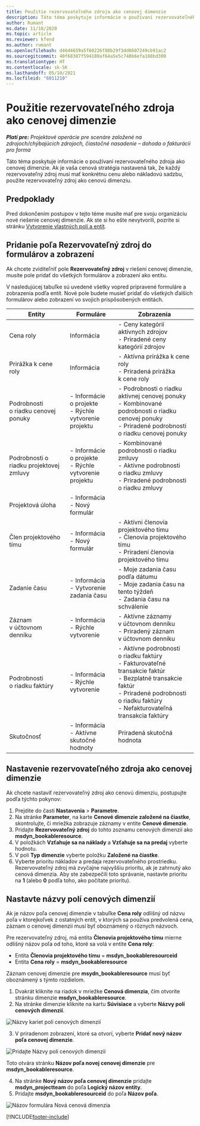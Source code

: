 ```yaml
---
title: Použitie rezervovateľného zdroja ako cenovej dimenzie
description: Táto téma poskytuje informácie o používaní rezervovateľného zdroja ako cenovej dimenzie.
author: Rumant
ms.date: 11/18/2020
ms.topic: article
ms.reviewer: kfend
ms.author: rumant
ms.openlocfilehash: d46d4659a5f60226f80b29f3dd8607249cb91ac2
ms.sourcegitcommit: 40f68387f594180af64a5e5c748b6efa188bd300
ms.translationtype: HT
ms.contentlocale: sk-SK
ms.lasthandoff: 05/10/2021
ms.locfileid: "6011210"
---
```

# <a name="use-a-bookable-resource-as-a-pricing-dimension"></a>Použitie rezervovateľného zdroja ako cenovej dimenzie

 _**Platí pre:** Projektové operácie pre scenáre založené na zdrojoch/chýbajúcich zdrojoch, čiastočné nasadenie – dohoda o fakturácii pro forma_ 

Táto téma poskytuje informácie o používaní rezervovateľného zdroja ako cenovej dimenzie. Ak je vaša cenová stratégia nastavená tak, že každý rezervovateľný zdroj musí mať konkrétnu cenu alebo nákladovú sadzbu, použite rezervovateľný zdroj ako cenovú dimenziu.

## <a name="prerequisites"></a>Predpoklady
Pred dokončením postupov v tejto téme musíte mať pre svoju organizáciu nové riešenie cenovej dimenzie. Ak ste si ho ešte nevytvorili, pozrite si stránku [Vytvorenie vlastných polí a entít](../pricing-costing/create-custom-fields-entities-pricing-dimensions.md).

## <a name="add-the-bookable-resource-field-to-forms-and-views"></a>Pridanie poľa Rezervovateľný zdroj do formulárov a zobrazení
Ak chcete zviditeľniť pole **Rezervovateľný zdroj** v riešení cenovej dimenzie, musíte pole pridať do všetkých formulárov a zobrazení ako entitu.

V nasledujúcej tabuľke sú uvedené všetky vopred pripravené formuláre a zobrazenia podľa entít. Nové pole budete musieť pridať do všetkých ďalších formulárov alebo zobrazení vo svojich prispôsobených entitách.

|   Entity        | Formuláre   |Zobrazenia        |
| ------------------------------|---------------------------------|----------------------------------|
|  Cena roly| Informácia | - Ceny kategórií aktívnych zdrojov<br> - Priradené ceny kategórií zdrojov |
|  Prirážka k cene roly| Informácia| - Aktívna prirážka k cene roly<br>- Priradená prirážka k cene roly |
|  Podrobnosti o riadku cenovej ponuky| - Informácie o projekte<br>- Rýchle vytvorenie projektu| - Podrobnosti o riadku aktívnej cenovej ponuky<br>- Kombinované podrobnosti o riadku cenovej ponuky<br>- Priradené podrobnosti o riadku cenovej ponuky |
|  Podrobnosti o riadku projektovej zmluvy| - Informácie o projekte<br>- Rýchle vytvorenie projektu| - Kombinované podrobnosti o riadku zmluvy<br>- Aktívne podrobnosti o riadku zmluvy<br>- Priradené podrobnosti o riadku zmluvy |
|  Projektová úloha| - Informácia<br>- Nový formulár| &nbsp; |
|  Člen projektového tímu| - Informácia<br>- Nový formulár| - Aktívni členovia projektového tímu<br>- Členovia projektového tímu<br>- Priradení členovia projektového tímu |
|  Zadanie času| - Informácia<br>- Vytvorenie zadania času| - Moje zadania času podľa dátumu<br>- Moje zadania času na tento týždeň<br>- Zadania času na schválenie|
|  Záznam v účtovnom denníku| - Informácia<br>- Rýchle vytvorenie| - Aktívne záznamy v účtovnom denníku<br>- Priradený záznam v účtovnom denníku |
|  Podrobnosti o riadku faktúry| - Informácia<br>- Rýchle vytvorenie| - Aktívne podrobnosti o riadku faktúry<br>- Fakturovateľné transakcie faktúr<br>- Bezplatné transakcie faktúr<br>- Priradené podrobnosti o riadku faktúry <br>- Nefakturovateľná transakcia faktúry|
|  Skutočnosť| - Informácia<br>- Aktívne skutočné hodnoty| Priradená skutočná hodnota |

## <a name="set-up-a-bookable-resource-as-a-pricing-dimension"></a>Nastavenie rezervovateľného zdroja ako cenovej dimenzie
Ak chcete nastaviť rezervovateľný zdroj ako cenovú dimenziu, postupujte podľa týchto pokynov:

1. Prejdite do časti **Nastavenia** > **Parametre**. 
2. Na stránke **Parameter**, na karte **Cenové dimenzie založené na čiastke**, skontrolujte, či mriežka zobrazuje záznamy v entite **Cenové dimenzie**. 
2. Pridajte **Rezervovateľný zdroj** do tohto zoznamu cenových dimenzií ako **msdyn_bookableresource**. 
3. V položkách **Vzťahuje sa na náklady** a **Vzťahuje sa na predaj** vyberte hodnotu.
4. V poli **Typ dimenzie** vyberte položku **Založené na čiastke**. 
5. Vyberte prioritu nákladov a predaja rezervovateľného prostriedku. Rezervovateľný zdroj má zvyčajne najvyššiu prioritu, ak je zahrnutý ako cenová dimenzia. Aby ste zabezpečili toto správanie, nastavte prioritu na **1** (alebo **0** podľa toho, ako počítate prioritu).

## <a name="set-up-pricing-dimension-field-names"></a>Nastavte názvy polí cenových dimenzií

Ak je názov poľa cenovej dimenzie v tabuľke **Cena roly** odlišný od názvu poľa v ktorejkoľvek z ostatných entít, v ktorých sa používa predvolená cena, záznam o cenovej dimenzii musí byť oboznámený o rôznych názvoch.  

Pre rezervovateľný zdroj, má entita **Členovia projektového tímu** mierne odlišný názov poľa od toho, ktoré sa volá v entite **Cena roly**: 

 - Entita **Členovia projektového tímu** = **msdyn_bookableresourceid**
 - Entita **Cena roly** = **msdyn_bookableresource**

Záznam cenovej dimenzie pre **msydn_bookableresource** musí byť oboznámený s týmto rozdielom.

1. Dvakrát kliknite na riadok v mriežke **Cenová dimenzia**, čím otvoríte stránku dimenzie **msdyn_bookableresource**.
2. Na stránke dimenzie kliknite na kartu **Súvisiace** a vyberte **Názvy polí cenových dimenzií**.

  ![Názvy kariet polí cenových dimenzií](media/PD-fieldname.png)

3. V priradenom zobrazení, ktoré sa otvorí, vyberte **Pridať nový názov poľa cenovej dimenzie**.

  ![Pridajte Názvy polí cenových dimenzií](media/Add-NewPD-fieldname.png)

  Toto otvára stránku **Názov poľa novej cenovej dimenzie** pre **msdyn_bookableresource**. 

4. Na stránke **Nový názov poľa cenovej dimenzie** pridajte **msdyn_projectteam** do poľa **Logický názov entity**.
5. Pridajte **msdyn_bookableresourceid** do poľa **Názov poľa**.

 ![Názov formulára Nová cenová dimenzia](media/PD-fieldname-Added.png)


[!INCLUDE[footer-include](../includes/footer-banner.md)]